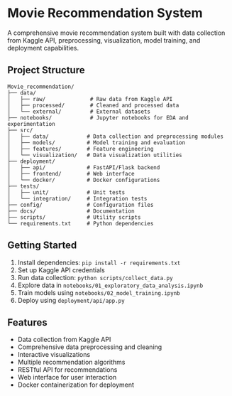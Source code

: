 # Movie Recommendation System

A comprehensive movie recommendation system built with data collection from Kaggle API, preprocessing, visualization, model training, and deployment capabilities.

## Project Structure

```
Movie_recommendation/
├── data/
│   ├── raw/              # Raw data from Kaggle API
│   ├── processed/        # Cleaned and processed data
│   └── external/         # External datasets
├── notebooks/            # Jupyter notebooks for EDA and experimentation
├── src/
│   ├── data/            # Data collection and preprocessing modules
│   ├── models/          # Model training and evaluation
│   ├── features/        # Feature engineering
│   └── visualization/   # Data visualization utilities
├── deployment/
│   ├── api/             # FastAPI/Flask backend
│   ├── frontend/        # Web interface
│   └── docker/          # Docker configurations
├── tests/
│   ├── unit/            # Unit tests
│   └── integration/     # Integration tests
├── config/              # Configuration files
├── docs/                # Documentation
├── scripts/             # Utility scripts
└── requirements.txt     # Python dependencies
```

## Getting Started

1. Install dependencies: `pip install -r requirements.txt`
2. Set up Kaggle API credentials
3. Run data collection: `python scripts/collect_data.py`
4. Explore data in `notebooks/01_exploratory_data_analysis.ipynb`
5. Train models using `notebooks/02_model_training.ipynb`
6. Deploy using `deployment/api/app.py`

## Features

- Data collection from Kaggle API
- Comprehensive data preprocessing and cleaning
- Interactive visualizations
- Multiple recommendation algorithms
- RESTful API for recommendations
- Web interface for user interaction
- Docker containerization for deployment